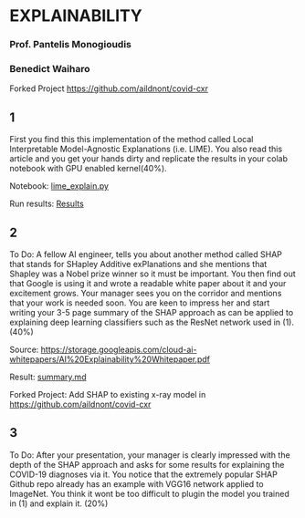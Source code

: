 # EXPLAINABILITY
### Prof. Pantelis Monogioudis
### Benedict Waiharo

Forked Project https://github.com/aildnont/covid-cxr

## 1 

First you find this this implementation of the method called Local Interpretable Model-Agnostic Explanations (i.e. LIME). You also read this article and you get your hands dirty and replicate the results in your colab notebook with GPU enabled kernel(40%).

Notebook: [lime_explain.py](src/interpretability/lime_explain.py)

Run results: [Results](results)


## 2

To Do: A fellow AI engineer, tells you about another method called SHAP that stands for SHapley Additive exPlanations and she mentions that Shapley was a Nobel prize winner so it must be important. You then find out that Google is using it and wrote a readable white paper about it and your excitement grows. Your manager sees you on the corridor and mentions that your work is needed soon. You are keen to impress her and start writing your 3-5 page summary of the SHAP approach as can be applied to explaining deep learning classifiers such as the ResNet network used in (1). (40%)

Source: https://storage.googleapis.com/cloud-ai-whitepapers/AI%20Explainability%20Whitepaper.pdf

Result: [summary.md](summary.md)

Forked Project: Add SHAP to existing x-ray model in https://github.com/aildnont/covid-cxr


## 3 

To Do: After your presentation, your manager is clearly impressed with the depth of the SHAP approach and asks for some results for explaining the COVID-19 diagnoses via it. You notice that the extremely popular SHAP Github repo already has an example with VGG16 network applied to ImageNet. You think it wont be too difficult to plugin the model you trained in (1) and explain it. (20%)







    
   


